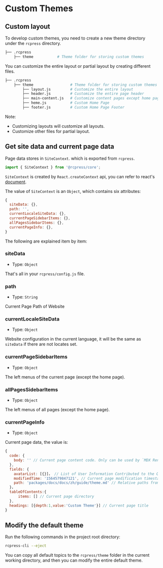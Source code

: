 # Custom Themes

## Custom layout

To develop custom themes, you need to create a new theme directory under the `rcpress` directory.

```bash
├── .rcpress
    ├── theme           # Theme folder for storing custom themes
```

You can customize the entire layout or partial layout by creating different files.

```bash
├── .rcpress
    ├── theme                 # Theme folder for storing custom themes
        ├── layout.js         # Customize the entire layout
        ├── header.js         # Customize the entire page header
        ├── main-content.js   # Customize content pages except home pages
        ├── heme.js           # Custom Home Page
        ├── footer.js         # Custom Home Page Footer
```

Note:

- Customizing layouts will customize all layouts.
- Customize other files for partial layout.

## Get site data and current page data

Page data stores in `SiteContext`. which is exported from `rcpress`.

```js
import { SiteContext } from '@rcpress/core';
```

`SiteContext` is created by `React.createContext` api, you can refer to react's [document](https://reactjs.org/docs/context.html#reactcreatecontext).

The value of `SiteContext` is an `Object`, which contains six attributes:

```js
{
  siteData: {},
  path: '',
  currentLocaleSiteData: {},
  currentPageSidebarItems: {},
  allPagesSidebarItems: {},
  currentPageInfo: {},
}
```

The following are explained item by item:

### siteData

- Type: `Object`

That's all in your `rcpress/config.js` file.

### path

- Type: `String`

Current Page Path of Website

### currentLocaleSiteData

- Type: `Object`

Website configuration in the current language, it will be the same as `siteData` if there are not locates set.

### currentPageSidebarItems

- Type: `Object`

The left menus of the current page (except the home page).

### allPagesSidebarItems

- Type: `Object`

The left menus of all pages (except the home page).

### currentPageInfo

- Type: `Object`

Current page data, the value is:

```js
{
  code: {
    body: '' // Current page content code. Only can be used by `MDX Renderer' of mdx plugin for rendering.
  },
  fields: {
    avatarList: [{}]， // List of User Information Contributed to the Current Page
    modifiedTime: '1564579847121', // Current page modification timestamp
    path: 'packages/docs/docs/zh/guide/theme.md' // Relative paths from current page file to project root directories
  }，
  tableOfContents:{
      items: [] // Current page directory
  },
  headings: [{depth:1,value:'Custom Theme'}] // Current page title
}
```

## Modify the default theme

Run the following commands in the project root directory:

```bash
rcpress-cli --eject
```

You can copy all default topics to the `rcpress/theme` folder in the current working directory, and then you can modify the entire default theme.
